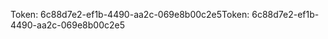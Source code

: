 <span data-ttu-id="645b4-101">Token: 6c88d7e2-ef1b-4490-aa2c-069e8b00c2e5</span><span class="sxs-lookup"><span data-stu-id="645b4-101">Token: 6c88d7e2-ef1b-4490-aa2c-069e8b00c2e5</span></span>